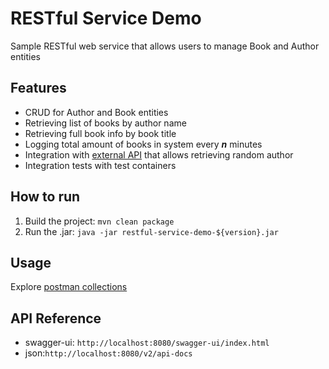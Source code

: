 # RESTful Service Demo
Sample RESTful web service that allows users to manage Book and Author entities

## Features
- CRUD for Author and Book entities
- Retrieving list of books by author name
- Retrieving full book info by book title
- Logging total amount of books in system every ***n*** minutes
- Integration with [external API](https://randomuser.me/documentation) that allows retrieving random author
- Integration tests with test containers

## How to run
1. Build the project: ```mvn clean package```
1. Run the .jar: ```java -jar restful-service-demo-${version}.jar```

## Usage
Explore [postman collections](https://github.com/sumtsov/restful-service-demo/tree/master/src/main/resources/postman-collections)

## API Reference
- swagger-ui: ```http://localhost:8080/swagger-ui/index.html```
- json:```http://localhost:8080/v2/api-docs```